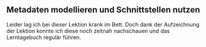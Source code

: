 ## Metadaten modellieren und Schnittstellen nutzen

Leider lag ich bei dieser Lektion krank im Bett. Doch dank der Aufzeichnung der Lektion konnte ich diese noch zeitnah nachschauen und das Lerntagebuch regulär führen.
